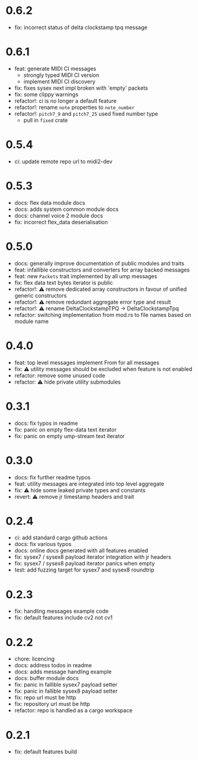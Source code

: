 # 0.6.2
* fix: incorrect status of delta clockstamp tpq message

# 0.6.1
* feat: generate MIDI CI messages
    * strongly typed MIDI CI version
    * implement MIDI CI discovery
* fix: fixes sysex next impl broken with 'empty' packets
* fix: some clippy warnings
* refactor!: ci is no longer a default feature
* refactor!: rename `note` properties to `note_number`
* refactor!: `pitch7_9` and `pitch7_25` used fixed number type
    * pull in `fixed` crate

# 0.5.4
* ci: update remote repo url to midi2-dev

# 0.5.3
* docs: flex data module docs
* docs: adds system common module docs
* docs: channel voice 2 module docs
* fix: incorrect flex_data deserialisation

# 0.5.0
* docs: generally improve documentation of public modules and traits
* feat: infallible constructors and converters for array backed messages
* feat: new `Packets` trait implemented by all ump messages
* fix: flex data text bytes iterator is public
* refactor!: ⚠️  remove dedicated array constructors in favour of unified generic constructors
* refactor!: ⚠️  remove redundant aggregate error type and result
* refactor!: ⚠️  rename DeltaClockstampTPQ -> DeltaClockstampTpq
* refactor: switching implementation from mod.rs to file names based on module name

# 0.4.0
* feat: top level messages implement From for all messages
* fix: ⚠️  utility messages should be excluded when feature is not enabled
* refactor: remove some unused code
* refactor: ⚠️  hide private utility submodules

# 0.3.1
* docs: fix typos in readme
* fix: panic on empty flex-data text iterator
* fix: panic on empty ump-stream text iterator

# 0.3.0
* docs: fix further readme typos
* feat: utility messages are integrated into top level aggregate
* fix: ⚠️  hide some leaked private types and constants
* revert: ⚠️  remove jr timestamp headers and trait

# 0.2.4
* ci: add standard cargo github actions
* docs: fix various typos
* docs: online docs generated with all features enabled
* fix: sysex7 / sysex8 payload iterator integration with jr headers
* fix: sysex7 / sysex8 payload iterator panics when empty
* test: add fuzzing target for sysex7 and sysex8 roundtrip

# 0.2.3
* fix: handling messages example code
* fix: default features include cv2 not cv1

# 0.2.2
* chore: licencing
* docs: address todos in readme
* docs: adds message handling example
* docs: buffer module docs
* fix: panic in fallible sysex7 payload setter
* fix: panic in fallible sysex8 payload setter
* fix: repo url must be http
* fix: repository url must be http
* refactor: repo is handled as a cargo workspace

# 0.2.1
* fix: default features build
